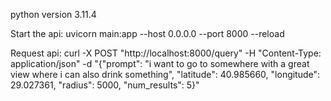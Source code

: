 <!-- @format -->

python version 3.11.4

Start the api:
uvicorn main:app --host 0.0.0.0 --port 8000 --reload

Request api:
curl -X POST "http://localhost:8000/query" -H "Content-Type: application/json" -d "{\"prompt\": \"i want to go to somewhere with a great view where i can also drink something\", \"latitude\": 40.985660, \"longitude\": 29.027361, \"radius\": 5000, \"num_results\": 5}"

